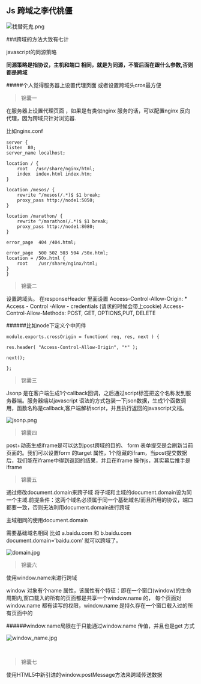 ## Js 跨域之李代桃僵

![找替死鬼.png](http://upload-images.jianshu.io/upload_images/1899643-70e4f0ef2061ae40.png?imageMogr2/auto-orient/strip%7CimageView2/2/w/1240)

###跨域的方法大致有七计
<br />

javascript的同源策略

**同源策略是指协议，主机和端口 相同，就是为同源，不管后面在跟什么参数,否则都是跨域**


#####个人觉得服务器上设置代理页面 或者设置跨域头cros最方便
<br />

>锦囊一

在服务器上设置代理页面 ，如果是有类似nginx 服务的话，可以配置nginx 反向代理，因为跨域只针对浏览器.

比如nginx.conf 

    server {
    listen	80;
    server_name localhost;
    
    location / {
    	root   /usr/share/nginx/html;
    	index  index.html index.htm;
    }
    
    location /mesos/ {
    	rewrite ^/mesos(/.*)$ $1 break;
    	proxy_pass http://node1:5050;
    }
    
    location /marathon/ {
    	rewrite ^/marathon(/.*)$ $1 break;
    	proxy_pass http://node1:8080;
    }
    
    error_page	404	/404.html;
    
    error_page	500 502 503 504	/50x.html;
    location = /50x.html {
    	root	/usr/share/nginx/html;
    }
    }


>锦囊二


设置跨域头。
在responseHeader 里面设置 Access-Control-Allow-Origin: *
Access - Control -Allow - credentials (请求的时候会带上cookie)
Access-Control-Allow-Methods: POST, GET, OPTIONS,PUT, DELETE

######比如node下定义个中间件

    module.exports.crossOrigin = function( req, res, next ) {

    res.header( "Access-Control-Allow-Origin", "*" );

    next();

    };



>锦囊三

Jsonp 是在客户端生成1个callback回调，之后通过script标签把这个名称发到服务器端。服务器端以javascript 语法的方式包装一下json数据，生成1个函数调用，函数名称是callback,客户端解析script，并且执行返回的javascript文档。



![jsonp.png](http://upload-images.jianshu.io/upload_images/1899643-731f29db5e5c7572.png?imageMogr2/auto-orient/strip%7CimageView2/2/w/1240)


>锦囊四

post+动态生成iframe是可以达到post跨域的目的、 form 表单提交是会刷新当前页面的。我们可以设置form 的target 属性，1个隐藏的ifram，当post提交数据后，我们能在iframe中得到返回的结果，并且在iframe 操作js，其实幕后推手是iframe



>锦囊五



通过修改document.domain来跨子域
将子域和主域的document.domain设为同一个主域.前提条件：这两个域名必须属于同一个基础域名!而且所用的协议，端口都要一致，否则无法利用document.domain进行跨域

主域相同的使用document.domain

需要基础域名相同
比如 a.baidu.com 和 b.baidu.com
document.domain=‘baidu.com’ 就可以跨域了。




![domain.jpg](http://upload-images.jianshu.io/upload_images/1899643-4f8381301a26aa9b.jpg?imageMogr2/auto-orient/strip%7CimageView2/2/w/1240)





>锦囊六

使用window.name来进行跨域


window
对象有个name
属性，该属性有个特征：即在一个窗口(window)的生命周期内,窗口载入的所有的页面都是共享一个window.name
的，
每个页面对window.name
都有读写的权限，window.name
是持久存在一个窗口载入过的所有页面中的

######window.name局限在于只能通过window.name 传值，并且也是get 方式



![window_name.jpg](http://upload-images.jianshu.io/upload_images/1899643-7c96d75b9981264f.jpg?imageMogr2/auto-orient/strip%7CimageView2/2/w/1240)


<br />

>锦囊七

使用HTML5中新引进的window.postMessage方法来跨域传送数据